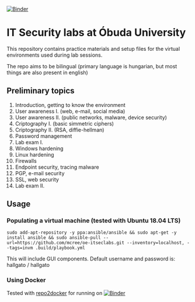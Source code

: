 [![Binder](https://mybinder.org/badge_logo.svg)](https://mybinder.org/v2/gh/mcree/oe-itseclabs/master?urlpath=lab)

# IT Security labs at Óbuda University

This repository contains practice materials and setup 
files for the virtual environments used during lab sessions.

The repo aims to be bilingual (primary language is hungarian,
but most things are also present in english)

## Preliminary topics
1. Introduction, getting to know the environment
2. User awareness I. (web, e-mail, social media)
3. User awareness II. (public networks, malware, device security)
4. Criptography I. (basic simmetric ciphers)
5. Criptography II. (RSA, diffie-hellman)
6. Password management
7. Lab exam I.
8. Windows hardening
9. Linux hardening
10. Firewalls
11. Endpoint security, tracing malware
12. PGP, e-mail security
13. SSL, web security
14. Lab exam II.

## Usage

### Populating a virtual machine (tested with Ubuntu 18.04 LTS)

```sudo add-apt-repository -y ppa:ansible/ansible && sudo apt-get -y install ansible && sudo ansible-pull --url=https://github.com/mcree/oe-itseclabs.git --inventory=localhost, --tags=invm .build/playbook.yml```

This will include GUI components. Default username and password is: hallgato / hallgato

### Using Docker

Tested with [repo2docker](https://repo2docker.readthedocs.io/en/latest/) for
running on [![Binder](https://mybinder.org/badge_logo.svg)](https://mybinder.org/v2/gh/mcree/oe-itseclabs/master?urlpath=lab)
